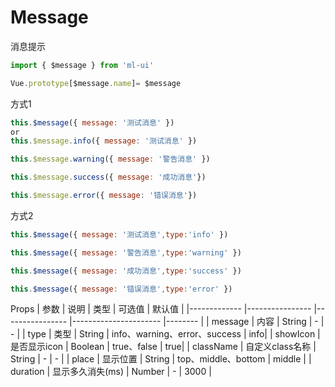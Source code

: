 # Message

消息提示
```js
import { $message } from 'ml-ui'

Vue.prototype[$message.name]= $message
```

方式1
```js
this.$message({ message: '测试消息' }) 
or 
this.$message.info({ message: '测试消息' }) 

this.$message.warning({ message: '警告消息' })

this.$message.success({ message: '成功消息'})

this.$message.error({ message: '错误消息'})

```
方式2 
```js
this.$message({ message: '测试消息',type:'info' }) 

this.$message({ message: '警告消息',type:'warning' }) 

this.$message({ message: '成功消息',type:'success' }) 

this.$message({ message: '错误消息',type:'error' }) 

```


Props
| 参数          | 说明            | 类型            | 可选值                 | 默认值   |
|-------------  |---------------- |---------------- |---------------------- |-------- |
| message         | 内容   | String  | - | - |
| type         | 类型   | String  | info、warning、error、success |  info| 
| showIcon         | 是否显示icon   | Boolean  | true、false |  true| 
| className         | 自定义class名称   | String  | - | - |
| place         | 显示位置   | String  | top、middle、bottom  | middle |
| duration         | 显示多久消失(ms)   | Number  | - | 3000 |

